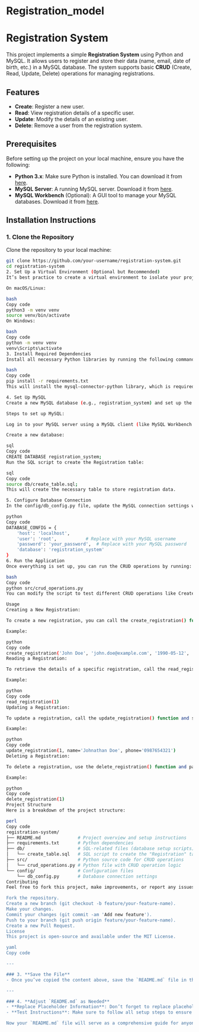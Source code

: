 # Registration_model
# Registration System

This project implements a simple **Registration System** using Python and MySQL. It allows users to register and store their data (name, email, date of birth, etc.) in a MySQL database. The system supports basic **CRUD** (Create, Read, Update, Delete) operations for managing registrations.

## Features

- **Create**: Register a new user.
- **Read**: View registration details of a specific user.
- **Update**: Modify the details of an existing user.
- **Delete**: Remove a user from the registration system.

## Prerequisites

Before setting up the project on your local machine, ensure you have the following:

- **Python 3.x**: Make sure Python is installed. You can download it from [here](https://www.python.org/downloads/).
- **MySQL Server**: A running MySQL server. Download it from [here](https://dev.mysql.com/downloads/installer/).
- **MySQL Workbench** (Optional): A GUI tool to manage your MySQL databases. Download it from [here](https://dev.mysql.com/downloads/workbench/).

## Installation Instructions

### 1. Clone the Repository

Clone the repository to your local machine:

```bash
git clone https://github.com/your-username/registration-system.git
cd registration-system
2. Set Up a Virtual Environment (Optional but Recommended)
It’s best practice to create a virtual environment to isolate your project dependencies. Run the following commands to create and activate the virtual environment.

On macOS/Linux:

bash
Copy code
python3 -m venv venv
source venv/bin/activate
On Windows:

bash
Copy code
python -m venv venv
venv\Scripts\activate
3. Install Required Dependencies
Install all necessary Python libraries by running the following command:

bash
Copy code
pip install -r requirements.txt
This will install the mysql-connector-python library, which is required to connect to the MySQL database.

4. Set Up MySQL
Create a new MySQL database (e.g., registration_system) and set up the table. You can do this by running the SQL script provided in db/create_table.sql.

Steps to set up MySQL:

Log in to your MySQL server using a MySQL client (like MySQL Workbench or the command line).

Create a new database:

sql
Copy code
CREATE DATABASE registration_system;
Run the SQL script to create the Registration table:

sql
Copy code
source db/create_table.sql;
This will create the necessary table to store registration data.

5. Configure Database Connection
In the config/db_config.py file, update the MySQL connection settings with your database credentials:

python
Copy code
DATABASE_CONFIG = {
    'host': 'localhost',
    'user': 'root',           # Replace with your MySQL username
    'password': 'your_password',  # Replace with your MySQL password
    'database': 'registration_system'
}
6. Run the Application
Once everything is set up, you can run the CRUD operations by running:

bash
Copy code
python src/crud_operations.py
You can modify the script to test different CRUD operations like Create, Read, Update, or Delete.

Usage
Creating a New Registration:

To create a new registration, you can call the create_registration() function, which will insert a new user record into the database.

Example:

python
Copy code
create_registration('John Doe', 'john.doe@example.com', '1990-05-12', '1234567890', '123 Main St')
Reading a Registration:

To retrieve the details of a specific registration, call the read_registration() function with the user’s ID.

Example:

python
Copy code
read_registration(1)
Updating a Registration:

To update a registration, call the update_registration() function and specify the ID of the user you want to update.

Example:

python
Copy code
update_registration(1, name='Johnathan Doe', phone='0987654321')
Deleting a Registration:

To delete a registration, use the delete_registration() function and pass in the ID of the registration you wish to remove.

Example:

python
Copy code
delete_registration(1)
Project Structure
Here is a breakdown of the project structure:

perl
Copy code
registration-system/
├── README.md              # Project overview and setup instructions
├── requirements.txt       # Python dependencies
├── db/                    # SQL-related files (database setup scripts)
│   └── create_table.sql   # SQL script to create the "Registration" table
├── src/                   # Python source code for CRUD operations
│   └── crud_operations.py # Python file with CRUD operation logic
└── config/                # Configuration files
    └── db_config.py       # Database connection settings
Contributing
Feel free to fork this project, make improvements, or report any issues. If you'd like to contribute, please follow the steps below:

Fork the repository.
Create a new branch (git checkout -b feature/your-feature-name).
Make your changes.
Commit your changes (git commit -am 'Add new feature').
Push to your branch (git push origin feature/your-feature-name).
Create a new Pull Request.
License
This project is open-source and available under the MIT License.

yaml
Copy code

---

### 3. **Save the File**
- Once you’ve copied the content above, save the `README.md` file in the root directory of your project (in the `registration-system` directory).

---

### 4. **Adjust `README.md` as Needed**
- **Replace Placeholder Information**: Don’t forget to replace placeholders like `your-username` with your actual GitHub username or project-specific information (e.g., `root`, `your_password`, and `your_database`).
- **Test Instructions**: Make sure to follow all setup steps to ensure they work correctly for your specific environment.

Now your `README.md` file will serve as a comprehensive guide for anyone setting up, using, or contributing to your project!
